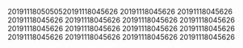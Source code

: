 2019111805050520191118045626
20191118045626
20191118045626
20191118045626
20191118045626
20191118045626
20191118045626
20191118045626
20191118045626
20191118045626
20191118045626
20191118045626
20191118045626
20191118045626
20191118045626

